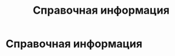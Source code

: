 ﻿---
layout: default
title: Справочная информация
nav_order: 6
has_children: true
---

# Справочная информация



